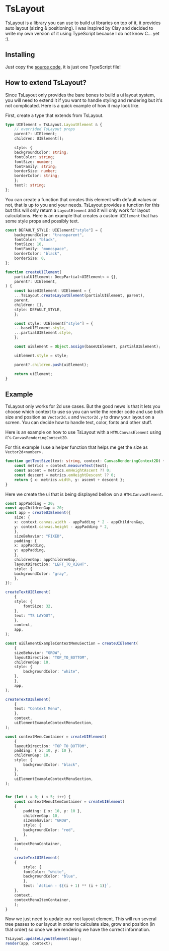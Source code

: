 # TsLayout

TsLayout is a library you can use to build ui libraries on top of it, it provides auto layout (sizing & positioning). I was inspired by Clay and decided to write my own version of it using TypeScript because I do not know C... yet :).

## Installing

Just copy the [source code](https://github.com/danimydev/ts-layout/blob/main/src/ts-layout.ts), it is just one TypeScript file!

## How to extend TsLayout?

Since TsLayout only provides the bare bones to build a ui layout system, you will need to extend it if you want to handle styling and rendering but it's not complicated. Here is a quick example of how it may look like.

First, create a type that extends from TsLayout.

```typescript
type UIElement = TsLayout.LayoutElement & {
    // overrided TsLayout props
    parent?: UIElement;
    children: UIElement[];

    style: {
    backgroundColor: string;
    fontColor: string;
    fontSize: number;
    fontFamily: string;
    borderSize: number;
    borderColor: string;
    };
    text?: string;
};
```

You can create a function that creates this element with default values or not, that is up to you and your needs. TsLayout provides a function for this but this will only return a `LayoutElement` and it will only work for layout calculations. Here is an example that creates a custom `UIElement` that has some style props and possibly text.

```typescript
const DEFAULT_STYLE: UIElement["style"] = {
    backgroundColor: "transparent",
    fontColor: "black",
    fontSize: 16,
    fontFamily: "monospace",
    borderColor: "black",
    borderSize: 0,
};

function createUIElement(
    partialUIElement: DeepPartial<UIElement< = {},
    parent?: UIElement,
) {
    const baseUIElement: UIElement = {
    ...TsLayout.createLayoutElement(partialUIElement, parent),
    parent,
    children: [],
    style: DEFAULT_STYLE,
    };

    const style: UIElement["style"] = {
    ...baseUIElement.style,
    ...partialUIElement.style,
    };

    const uiElement = Object.assign(baseUIElement, partialUIElement);

    uiElement.style = style;

    parent?.children.push(uiElement);

    return uiElement;
}
```

## Example

TsLayout only works for 2d use cases. But the good news is that it lets you choose which context to use so you can write the render code and use both size and position as `Vector2d.x` and `Vector2d.y` to draw your layout on a screen. You can decide how to handle text, color, fonts and other stuff.

Here is an example on how to use TsLayout with a `HTMLCanvasElement` using it's `CanvasRenderingContext2D`.

For this example I use a helper function that helps me get the size as `Vector2d<number>.`

```typescript
function getTextSize(text: string, context: CanvasRenderingContext2D) {
    const metrics = context.measureText(text);
    const ascent = metrics.emHeightAscent ?? 0;
    const descent = metrics.emHeightDescent ?? 0;
    return { x: metrics.width, y: ascent + descent };
}
```

Here we create the ui that is being displayed bellow on a `HTMLCanvasElement`.

```typescript
const appPadding = 20;
const appChildrenGap = 20;
const app = createUIElement({
    size: {
    x: context.canvas.width - appPadding * 2 - appChildrenGap,
    y: context.canvas.height - appPadding * 2,
    },
    sizeBehavior: "FIXED",
    padding: {
    x: appPadding,
    y: appPadding,
    },
    childrenGap: appChildrenGap,
    layoutDirection: "LEFT_TO_RIGHT",
    style: {
    backgroundColor: "gray",
    },
});

createTextUIElement(
    {
    style: {
        fontSize: 32,
    },
    text: "TS LAYOUT",
    },
    context,
    app,
);

const uiElementExampleContextMenuSection = createUIElement(
    {
    sizeBehavior: "GROW",
    layoutDirection: "TOP_TO_BOTTOM",
    childrenGap: 10,
    style: {
        backgroundColor: "white",
    },
    },
    app,
);

createTextUIElement(
    {
    text: "Context Menu",
    },
    context,
    uiElementExampleContextMenuSection,
);

const contextMenuContainer = createUIElement(
    {
    layoutDirection: "TOP_TO_BOTTOM",
    padding: { x: 10, y: 10 },
    childrenGap: 10,
    style: {
        backgroundColor: "black",
    },
    },
    uiElementExampleContextMenuSection,
);


for (let i = 0; i < 5; i++) {
    const contextMenuItemContainer = createUIElement(
    {
        padding: { x: 10, y: 10 },
        childrenGap: 10,
        sizeBehavior: "GROW",
        style: {
        backgroundColor: "red",
        },
    },
    contextMenuContainer,
    );

    createTextUIElement(
    {
        style: {
        fontColor: "white",
        backgroundColor: "blue",
        },
        text: `Action - ${(i + 1) ** (i + 1)}`,
    },
    context,
    contextMenuItemContainer,
    );
}
```

Now we just need to update our root layout element. This will run several tree passes to our layout in order to calculate size, grow and position (in that order) so once we are rendering we have the correct information.

```typescript
TsLayout.updateLayoutElement(app);
render(app, context);
```
